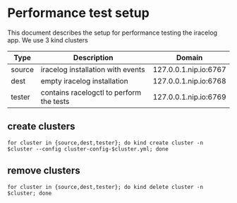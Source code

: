 # Performance test setup

This document describes the setup for performance testing the iracelog app.
We use 3 kind clusters

| Type   | Description                              | Domain                |
| ------ | ---------------------------------------- | --------------------- |
| source | iracelog installation with events        | 127.0.0.1.nip.io:6767 |
| dest   | empty iracelog installation              | 127.0.0.1.nip.io:6768 |
| tester | contains racelogctl to perform the tests | 127.0.0.1.nip.io:6769 |

## create clusters

```console
for cluster in {source,dest,tester}; do kind create cluster -n $cluster --config cluster-config-$cluster.yml; done
```

## remove clusters

```console
for cluster in {source,dest,tester}; do kind delete cluster -n $cluster; done
```
